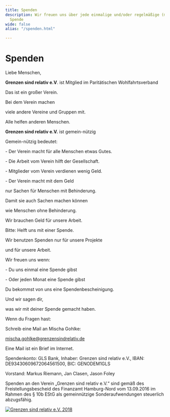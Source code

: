 ```yaml
---
title: Spenden
description: Wir freuen uns über jede einmalige und/oder regelmäßige (monatliche)
  Spende
wide: false
alias: "/spenden.html"

---
```

# Spenden

Liebe Menschen,

**Grenzen sind relativ e.V**. ist Mitglied im Paritätischen Wohlfahrtsverband

Das ist ein großer Verein.

Bei dem Verein machen

viele andere Vereine und Gruppen mit.

Alle helfen anderen Menschen.

**Grenzen sind relativ e.V.** ist gemein-nützig

Gemein-nützig bedeutet:

\- Der Verein macht für alle Menschen etwas Gutes.

\- Die Arbeit vom Verein hilft der Gesellschaft.

\- Mitglieder vom Verein verdienen wenig Geld.

\- Der Verein macht mit dem Geld

nur Sachen für Menschen mit Behinderung.

Damit sie auch Sachen machen können

wie Menschen ohne Behinderung.

Wir brauchen Geld für unsere Arbeit.

Bitte: Helft uns mit einer Spende.

Wir benutzen Spenden nur für unsere Projekte

und für unsere Arbeit.

Wir freuen uns wenn:

\- Du uns einmal eine Spende gibst

\- Oder jeden Monat eine Spende gibst

Du bekommst von uns eine Spendenbescheinigung.

Und wir sagen dir,

was wir mit deiner Spende gemacht haben.

Wenn du Fragen hast:

Schreib eine Mail an Mischa Gohlke:

mischa.gohlke@grenzensindrelativ.de

Eine Mail ist ein Brief im Internet.

<spenden-formular></spenden-formular>

Spendenkonto: GLS Bank, Inhaber: Grenzen sind relativ e.V., IBAN: DE93430609672064561500, BIC: GENODEM1GLS

Vorstand: Markus Riemann, Jan Clasen, Jason Foley

Spenden an den Verein „Grenzen sind relativ e.V.“ sind gemäß des Freistellungsbescheid des Finanzamt Hamburg-Nord vom 13.09.2016 im Rahmen des § 10b EStG als gemeinnützige Sonderaufwendungen steuerlich abzugsfähig.

[![Grenzen sind relativ e.V. 2018](/media/2019/03/Gsr-FB-Banner_2018.jpg)](/media/2019/03/Gsr-FB-Banner_2018.jpg)